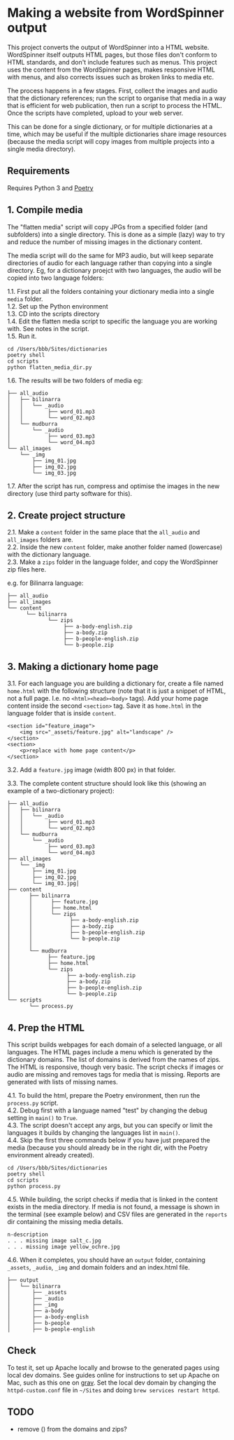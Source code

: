 # Making a website from WordSpinner output

This project converts the output of WordSpinner into a HTML website. WordSpinner itself outputs HTML pages, but those files don't conform to HTML standards, and don't include features such as menus. This project uses the content from the WordSpinner pages, makes responsive HTML with menus, and also corrects issues such as broken links to media etc.

The process happens in a few stages. First, collect the images and audio that the dictionary references; run the script to organise that media in a way that is efficient for web publication, then run a script to process the HTML. Once the scripts have completed, upload to your web server.

This can be done for a single dictionary, or for multiple dictionaries at a time, which may be useful if the multiple dictionaries share image resources (because the media script will copy images from multiple projects into a single media directory).

## Requirements

Requires Python 3 and [Poetry](https://python-poetry.org/docs/)


## 1. Compile media

The "flatten media" script will copy JPGs from a specified folder (and subfolders) into a single directory. This is done as a simple (lazy) way to try and reduce the number of missing images in the dictionary content. 

The media script will do the same for MP3 audio, but will keep separate directories of audio for each language rather than copying into a single directory. Eg, for a dictionary proejct with two languages, the audio will be copied into two language folders:


1.1. First put all the folders containing your dictionary media into a single `media` folder.  
1.2. Set up the Python environment  
1.3. CD into the scripts directory  
1.4. Edit the flatten media script to specific the language you are working with. See notes in the script.    
1.5. Run it.

```
cd /Users/bbb/Sites/dictionaries
poetry shell
cd scripts
python flatten_media_dir.py
```

1.6. The results will be two folders of media eg:
```shell
├── all_audio
│   ├── bilinarra
│   │   └── _audio
│   │        ├── word_01.mp3
│   │        └── word_02.mp3
│   └── mudburra
│       └── _audio
│            ├── word_03.mp3
│            └── word_04.mp3
└── all_images
    └── _img
        ├── img_01.jpg
        ├── img_02.jpg
        └── img_03.jpg
```


1.7. After the script has run, compress and optimise the images in the new directory (use third party software for this).


## 2. Create project structure

2.1. Make a `content` folder in the same place that the `all_audio` and `all_images` folders are.   
2.2. Inside the new `content` folder, make another folder named (lowercase) with the dictionary language.  
2.3. Make a `zips` folder in the language folder, and copy the WordSpinner zip files here.  

e.g. for Bilinarra language:

```shell
├── all_audio
├── all_images
└── content
      └── bilinarra
             └── zips
                  ├── a-body-english.zip
                  ├── a-body.zip
                  ├── b-people-english.zip
                  └── b-people.zip
```

## 3. Making a dictionary home page

3.1. For each language you are building a dictionary for, create a file named `home.html` with the following structure (note that it is just a snippet of HTML, not a full page. I.e. no `<html><head><body>` tags). Add your home page content inside the second `<section>` tag. Save it as `home.html` in the language folder that is inside `content`. 

```
<section id="feature_image">
    <img src="_assets/feature.jpg" alt="landscape" />
</section>
<section>
    <p>replace with home page content</p>
</section>
```

3.2. Add a `feature.jpg` image (width 800 px) in that folder.

3.3. The complete content structure should look like this (showing an example of a two-dictionary project):
```  
├── all_audio
│   ├── bilinarra
│   │   └── _audio
│   │        ├── word_01.mp3
│   │        └── word_02.mp3
│   └── mudburra
│       └── _audio
│            ├── word_03.mp3
│            └── word_04.mp3
├── all_images
│   └── _img
│       ├── img_01.jpg
│       ├── img_02.jpg
│       └── img_03.jpg│
├── content
│      ├── bilinarra
│      │      ├── feature.jpg
│      │      ├── home.html
│      │      └── zips
│      │            ├── a-body-english.zip
│      │            ├── a-body.zip
│      │            ├── b-people-english.zip
│      │            └── b-people.zip
│      │
│      └── mudburra
│            ├── feature.jpg
│            ├── home.html
│            └── zips
│                  ├── a-body-english.zip
│                  ├── a-body.zip
│                  ├── b-people-english.zip
│                  └── b-people.zip   
└── scripts
       └── process.py

```

## 4. Prep the HTML

This script builds webpages for each domain of a selected language, or all languages. The HTML pages include a menu which is generated by the dictionary domains. The list of domains is derived from the names of zips. The HTML is responsive, though very basic. The script checks if images or audio are missing and removes tags for media that is missing. Reports are generated with lists of missing names.

4.1. To build the html, prepare the Poetry environment, then run the `process.py` script.   
4.2. Debug first with a language named "test" by changing the debug setting in `main()` to `True`.   
4.3. The script doesn't accept any args, but you can specify or limit the languages it builds by changing the languages list in `main()`.   
4.4. Skip the first three commands below if you have just prepared the media (because you should already be in the right dir, with the Poetry environment already created).

```
cd /Users/bbb/Sites/dictionaries
poetry shell
cd scripts
python process.py
```

4.5. While building, the script checks if media that is linked in the content exists in the media directory. If media is not found, a message is shown in the terminal (see example below) and CSV files are generated in the `reports` dir containing the missing media details.

```shell
n-description
. . . missing image salt_c.jpg
. . . missing image yellow_ochre.jpg
```

4.6. When it completes, you should have an `output` folder, containing `_assets`, `_audio`, `_img` and domain folders and an index.html file.

```shell
├── output
│   └── bilinarra
│       ├── _assets
│       ├── _audio
│       ├── _img
│       ├── a-body
│       ├── a-body-english
│       ├── b-people
│       ├── b-people-english
```



## Check

To test it, set up Apache locally and browse to the generated pages using local dev domains. See guides online for instructions to set up Apache on Mac, such as this one on [grav](https://getgrav.org/blog/macos-monterey-apache-mysql-vhost-apc). Set the local dev domain by changing the `httpd-custom.conf` file in `~/Sites` and doing `brew services restart httpd`. 



## TODO

- remove () from the domains and zips?
